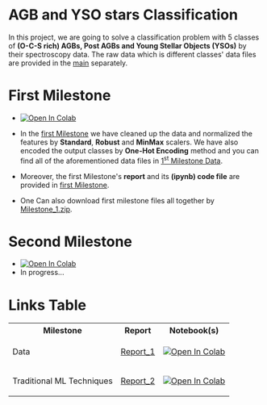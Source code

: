 # AGB and YSO stars Classification

In this project, we are going to solve a classification problem with 5 classes of **(O-C-S rich) AGBs, Post AGBs and Young Stellar Objects (YSOs)** by their spectroscopy data.
The raw data which is different classes' data files are provided in the [main](https://github.com/Churchiill/AGB-stars-ML-project/tree/main) separately. 

<h1>First Milestone</h1> 

* [![Open In Colab](https://colab.research.google.com/assets/colab-badge.svg)](https://colab.research.google.com/github/Churchiill/AGB-stars-ML-project/blob/main/Milestone1/AGB_Project_1.ipynb)

* In the [first Milestone](https://github.com/Churchiill/AGB-stars-ML-project/tree/main/Milestone1) we have cleaned up the data and normalized the features by **Standard**, **Robust** and **MinMax** scalers. We have also encoded the output classes by **One-Hot Encoding** method and you can find all of the aforementioned data files in [1<sup>st</sup> Milestone Data](https://github.com/Churchiill/AGB-stars-ML-project/tree/main/Milestone1/data).

* Moreover, the first Milestone's **report** and its **(ipynb) code file** are provided in [first Milestone](https://github.com/Churchiill/AGB-stars-ML-project/tree/main/Milestone1). 

* One Can also download first milestone files all together by [Milestone_1.zip](https://github.com/Churchiill/AGB-stars-ML-project/blob/main/Milestone1_data.rar).



<h1>Second Milestone</h1>

* [![Open In Colab](https://colab.research.google.com/assets/colab-badge.svg)](https://colab.research.google.com/github/Churchiill/AGB-stars-ML-project/blob/main/Milestone2/AGB_Project_2.ipynb)
* In progress...


<h1>Links Table</h1>

<table>
  <tr>
    <th>Milestone</th>
    <th>Report</th>
    <th>Notebook(s)</th>
  </tr>
  <tr>    
    <td>Data</td>
    <td><p><a href="https://github.com/Churchiill/AGB-stars-ML-project/blob/main/Milestone1/ML_report_1.pdf">Report_1</a></p></td>
    <td><p><a href="https://colab.research.google.com/github/Churchiill/AGB-stars-ML-project/blob/main/Milestone1/AGB_Project_1.ipynb">
  <img src="https://colab.research.google.com/assets/colab-badge.svg" alt="Open In Colab"/></a></td>
  </tr>
  <tr>
    <td>Traditional ML Techniques</td>
    <td><p><a href="https://github.com/Churchiill/AGB-stars-ML-project/blob/main/Milestone2/report_phase_2.pdf">Report_2</a></p></td>
    <td><a href="https://colab.research.google.com/github/Churchiill/AGB-stars-ML-project/blob/main/Milestone2/AGB_Project_2.ipynb">
  <img src="https://colab.research.google.com/assets/colab-badge.svg" alt="Open In Colab"/></a></td>
  </tr>
</table>

</body>
</html>
